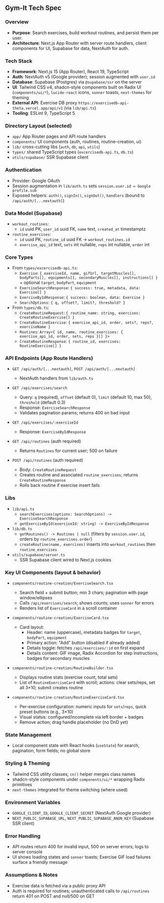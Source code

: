 ## Gym-It Tech Spec

### Overview

- **Purpose**: Search exercises, build workout routines, and persist them per user.
- **Architecture**: Next.js App Router with server route handlers, client components for UI, Supabase for data, NextAuth for auth.

### Tech Stack

- **Framework**: Next.js 15 (App Router), React 19, TypeScript
- **Auth**: NextAuth v5 (Google provider); session augmented with `user.id`
- **Database**: Supabase (Postgres) via `@supabase/ssr` on the server
- **UI**: Tailwind CSS v4, shadcn-style components built on Radix UI (`components/ui/*`), `lucide-react` icons, `sonner` toasts, `next-themes` for theming
- **External API**: Exercise DB proxy `https://exercisedb-api-theta.vercel.app/api/v1` (via `lib/api.ts`)
- **Tooling**: ESLint 9, TypeScript 5

### Directory Layout (selected)

- `app/` App Router pages and API route handlers
- `components/` UI components (auth, routines, routine-creation, ui)
- `lib/` cross-cutting libs (`auth`, `db`, `api`, `utils`)
- `types/` shared TypeScript types (`excercisedb-api.ts`, `db.ts`)
- `utils/supabase/` SSR Supabase client

### Authentication

- Provider: Google OAuth
- Session augmentation in `lib/auth.ts` sets `session.user.id = Google profile.sub`
- Exposed helpers: `auth()`, `signIn()`, `signOut()`, `handlers` (bound to `/api/auth/[...nextauth]`)

### Data Model (Supabase)

- `workout_routines`:
  - `id` uuid PK, `user_id` uuid FK, `name` text, `created_at` timestamptz
- `routine_exercises`:
  - `id` uuid PK, `routine_id` uuid FK -> `workout_routines.id`
  - `exercise_api_id` text, `sets` int nullable, `reps` int nullable, `order` int

### Core Types

- From `types/excercisedb-api.ts`:
  - `Exercise`: `{ exerciseId, name, gifUrl, targetMuscles[], bodyParts[], equipments[], secondaryMuscles[], instructions[] }` + optional `target`, `bodyPart`, `equipment`
  - `ExerciseSearchResponse`: `{ success: true, metadata, data: Exercise[] }`
  - `ExerciseByIdResponse`: `{ success: boolean, data: Exercise }`
  - `SearchOptions`: `{ q, offset?, limit?, threshold? }`
- From `types/db.ts`:
  - `CreateRoutineRequest`: `{ routine_name: string, exercises: CreateRoutineExercise[] }`
  - `CreateRoutineExercise`: `{ exercise_api_id, order, sets?, reps?, exerciseName }`
  - `Routines`: `Array<{ id, name, routine_exercises: { exercise_api_id, order, sets, reps }[] }>`
  - `CreateRoutineResponse`: `{ routine_id, exercises: RoutineExercise[] }`

### API Endpoints (App Route Handlers)

- `GET /api/auth/[...nextauth]`, `POST /api/auth/[...nextauth]`

  - NextAuth handlers from `lib/auth.ts`

- `GET /api/exercises/search`

  - Query: `q` (required), `offset` (default 0), `limit` (default 10, max 50), `threshold` (default 0.3)
  - Response: `ExerciseSearchResponse`
  - Validates pagination params; returns 400 on bad input

- `GET /api/exercises/:exerciseId`

  - Response: `ExerciseByIdResponse`

- `GET /api/routines` (auth required)

  - Returns `Routines` for current user; 500 on failure

- `POST /api/routines` (auth required)
  - Body: `CreateRoutineRequest`
  - Creates routine and associated `routine_exercises`; returns `CreateRoutineResponse`
  - Rolls back routine if exercise insert fails

### Libs

- `lib/api.ts`
  - `searchExercises(options: SearchOptions) -> ExerciseSearchResponse`
  - `getExerciseById(exerciseId: string) -> ExerciseByIdResponse`
- `lib/db.ts`
  - `getRoutines() -> Routines | null` (filters by `session.user.id`, orders by `routine_exercises.order`)
  - `createRoutine(name, exercises)` inserts into `workout_routines` then `routine_exercises`
- `utils/supabase/server.ts`
  - SSR Supabase client wired to Next.js cookies

### Key UI Components (layout & behavior)

- `components/routine-creation/ExerciseSearch.tsx`

  - Search field + submit button; min 3 chars; pagination with page window/ellipses
  - Calls `/api/exercises/search`; shows counts; uses `sonner` for errors
  - Renders list of `ExerciseCard` in a scroll container

- `components/routine-creation/ExerciseCard.tsx`

  - Card layout:
    - Header: name (uppercase), metadata badges for `target`, `bodyPart`, `equipment`
    - Primary action: "Add" button (disabled if already added)
    - Details toggle: fetches `/api/exercises/:id` on first expand
    - Details content: GIF image, Radix Accordion for step instructions, badges for secondary muscles

- `components/routine-creation/RoutineBuilder.tsx`

  - Displays routine stats (exercise count, total sets)
  - List of `RoutineExerciseCard` with scroll; actions: clear sets/reps, set all 3×10; submit creates routine

- `components/routine-creation/RoutineExerciseCard.tsx`
  - Per-exercise configuration: numeric inputs for `sets`/`reps`, quick preset buttons (e.g., 3×10)
  - Visual status: configured/incomplete via left border + badges
  - Remove action; drag handle placeholder (no DnD yet)

### State Management

- Local component state with React hooks (`useState`) for search, pagination, form fields; no global store

### Styling & Theming

- Tailwind CSS utility classes; `cn()` helper merges class names
- shadcn-style components under `components/ui/*` wrapping Radix primitives
- `next-themes` integrated for theme switching (where used)

### Environment Variables

- `GOOGLE_CLIENT_ID`, `GOOGLE_CLIENT_SECRET` (NextAuth Google provider)
- `NEXT_PUBLIC_SUPABASE_URL`, `NEXT_PUBLIC_SUPABASE_ANON_KEY` (Supabase SSR client)

### Error Handling

- API routes return 400 for invalid input, 500 on server errors; logs to server console
- UI shows loading states and `sonner` toasts; Exercise GIF load failures surface a friendly message

### Assumptions & Notes

- Exercise data is fetched via a public proxy API
- Auth is required for routines; unauthenticated calls to `/api/routines` return 401 on POST and null/500 on GET
